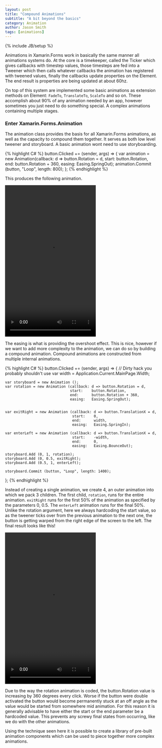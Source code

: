 ```yaml
---
layout: post
title: "Compound Animations"
subtitle: "A bit beyond the basics"
category: Animation
author: Jason Smith
tags: [animations]
---
```

{% include JB/setup %}

Animations in Xamarin.Forms work in basically the same manner all animations systems do. At the core is a timekeeper, called the Ticker which gives callbacks with timestep values, those timesteps are fed into a Tweener which then calls whatever callbacks the animation has registered with tweened values, finally the callbacks update properties on the Element. The end result is properties are being updated at about 60hz.

On top of this system are implemented some basic animations as extension methods on Element: `FadeTo`, `TranslateTo`, `ScaleTo` and so on. These accomplish about 90% of any animation needed by an app, however sometimes you just need to do something special. A complex animations containing multiple stages.

### Enter Xamarin.Forms.Animation ###

The animation class provides the basis for all Xamarin.Forms animations, as well as the capacity to compound them together. It serves as both low level tweener and storyboard. A basic animation wont need to use storyboarding.

{% highlight C# %}
button.Clicked += (sender, args) => {
    var animation = new Animation(callback: d => button.Rotation = d, 
                                  start:    button.Rotation, 
                                  end:      button.Rotation + 360, 
                                  easing:   Easing.SpringOut);
    animation.Commit (button, "Loop", length: 800);
};
{% endhighlight %}

This produces the following animation.

<div class="center">
<video class="center" width="300" height="500" preload="metadata" controls=""><source src="/vid/rotate.mp4" type="video/mp4; codecs=avc1.42E01E, mp4a.40.2&quot;" /></video>
</div>

The easing is what is providing the overshoot effect. This is nice, however if we want to add more complexity to the animation, we can do so by building a compound animation. Compound animations are constructed from multiple internal animations.

{% highlight C# %}
button.Clicked += (sender, args) => {
    // Dirty hack you probably shouldn't use
    var width = Application.Current.MainPage.Width;

    var storyboard = new Animation ();
    var rotation = new Animation (callback: d => button.Rotation = d, 
                                  start:    button.Rotation, 
                                  end:      button.Rotation + 360, 
                                  easing:   Easing.SpringOut);


    var exitRight = new Animation (callback: d => button.TranslationX = d,
                                   start:    0,
                                   end:      width,
                                   easing:   Easing.SpringIn);

    var enterLeft = new Animation (callback: d => button.TranslationX = d,
                                   start:    -width,
                                   end:      0,
                                   easing:   Easing.BounceOut);

    storyboard.Add (0, 1, rotation);
    storyboard.Add (0, 0.5, exitRight);
    storyboard.Add (0.5, 1, enterLeft);

    storyboard.Commit (button, "Loop", length: 1400);
};
{% endhighlight %}

Instead of creating a single animation, we create 4, an outer animation into which we pack 3 children. The first child, `rotation`, runs for the entire animation. `exitRight` runs for the first 50% of the animation as specified by the parameters 0, 0.5. The `enterLeft` animation runs for the final 50%. Unlike the rotation argument, here we always hardcoding the start value, so as the tweener ticks over from the previous animation to the next one, the button is getting warped from the right edge of the screen to the left. The final result looks like this!

<div class="center">
<video class="center" width="300" height="500" preload="metadata" controls=""><source src="/vid/compound-anim.mp4" type="video/mp4; codecs=&quot;avc1.42E01E, mp4a.40.2&quot;" /></video>
</div>

Due to the way the rotation animation is coded, the button.Rotation value is increasing by 360 degrees every click. Worse if the button were double activated the button would become permanently stuck at an off angle as the value would be started from somewhere mid animation. For this reason it is generally advisable to have either the start or the end parameter be a hardcoded value. This prevents any screwy final states from occurring, like we do with the other animations.

Using the technique seen here it is possible to create a library of pre-built animation components which can be used to piece together more complex animations.